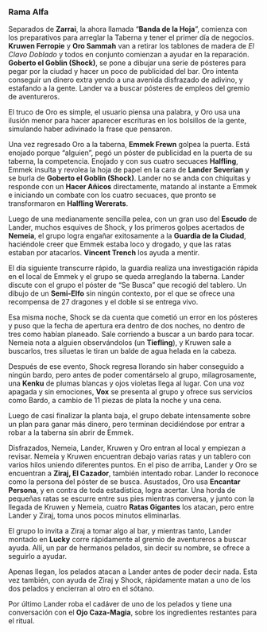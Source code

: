 ### Rama Alfa
Separados de **Zarrai**, la ahora llamada “**Banda de la Hoja**”, comienza con los preparativos para arreglar la Taberna y tener el primer día de negocios. **Kruwen Ferropie** y **Oro Sammah** van a retirar los tablones de madera de *El Clavo Doblado* y todos en conjunto comienzan a ayudar en la reparación. **Goberto el Goblin (Shock)**, se pone a dibujar una serie de pósteres para pegar por la ciudad y hacer un poco de publicidad del bar. Oro intenta conseguir un dinero extra yendo a una avenida disfrazado de adivino, y estafando a la gente. Lander va a buscar pósteres de empleos del gremio de aventureros.

El truco de Oro es simple, el usuario piensa una palabra, y Oro usa una ilusión menor para hacer aparecer escrituras en los bolsillos de la gente, simulando haber adivinado la frase que pensaron.

Una vez regresado Oro a la taberna, **Emmek Frewn** golpea la puerta. Está enojado porque “alguien”, pegó un póster de publicidad en la puerta de su taberna, la competencia. Enojado y con sus cuatro secuaces **Halfling**, Emmek insulta y revolea la hoja de papel en la cara de **Lander Severian** y se burla de **Goberto el Goblin (Shock)**. Lander no se anda con chiquitas y responde con un **Hacer Añicos** directamente, matando al instante a Emmek e iniciando un combate con los cuatro secuaces, que pronto se transformaron en **Halfling Wererats**.

Luego de una medianamente sencilla pelea, con un gran uso del **Escudo** de Lander, muchos esquives de Shock, y los primeros golpes acertados de **Nemeia**, el grupo logra engañar exitosamente a la **Guardia de la Ciudad**, haciéndole creer que Emmek estaba loco y drogado, y que las ratas estaban por atacarlos. **Vincent Trench** los ayuda a mentir.

El día siguiente transcurre rápido, la guardia realiza una investigación rápida en el local de Emmek y el grupo se queda arreglando la taberna. Lander discute con el grupo el póster de “Se Busca” que recogió del tablero. Un dibujo de un **Semi-Elfo** sin ningún contexto, por el que se ofrece una recompensa de 27 dragones y el doble si se entrega vivo.

Esa misma noche, Shock se da cuenta que cometió un error en los pósteres y puso que la fecha de apertura era dentro de dos noches, no dentro de tres como habían planeado. Sale corriendo a buscar a un bardo para tocar. Nemeia nota a alguien observándolos (un **Tiefling**), y Kruwen sale a buscarlos, tres siluetas le tiran un balde de agua helada en la cabeza.

Después de ese evento, Shock regresa llorando sin haber conseguido a ningún bardo, pero antes de poder comentárselo al grupo, milagrosamente, una **Kenku** de plumas blancas y ojos violetas llega al lugar. Con una voz apagada y sin emociones, **Vox** se presenta al grupo y ofrece sus servicios como Bardo, a cambio de 11 piezas de plata la noche y una cena.

Luego de casi finalizar la planta baja, el grupo debate intensamente sobre un plan para ganar más dinero, pero terminan decidiéndose por entrar a robar a la taberna sin abrir de Emmek. 

Disfrazados, Nemeia, Lander, Kruwen y Oro entran al local y empiezan a revisar. Nemeia y Kruwen encuentran debajo varias ratas y un tablero con varios hilos uniendo diferentes puntos. En el piso de arriba, Lander y Oro se encuentran a **Ziraj, El Cazador**, también intentado robar. Lander lo reconoce como la persona del póster de se busca. Asustados, Oro usa **Encantar Persona**, y en contra de toda estadística, logra acertar. Una horda de pequeñas ratas se escurre entre sus pies mientras conversa, y junto con la llegada de Kruwen y Nemeia, cuatro **Ratas Gigantes** los atacan, pero entre Lander y Ziraj, toma unos pocos minutos eliminarlas.

El grupo lo invita a Ziraj a tomar algo al bar, y mientras tanto, Lander montado en **Lucky** corre rápidamente al gremio de aventureros a buscar ayuda. Allí, un par de hermanos pelados, sin decir su nombre, se ofrece a seguirlo a ayudar.

Apenas llegan, los pelados atacan a Lander antes de poder decir nada. Esta vez también, con ayuda de Ziraj y Shock, rápidamente matan a uno de los dos pelados y encierran al otro en el sótano. 

Por último Lander roba el cadáver de uno de los pelados y tiene una conversación con el **Ojo Caza-Magia**, sobre los ingredientes restantes para el ritual.


